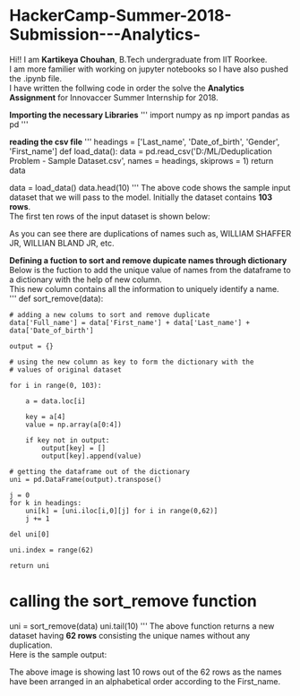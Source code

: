 # HackerCamp-Summer-2018-Submission---Analytics-

Hi!! I am **Kartikeya Chouhan**, B.Tech undergraduate from IIT Roorkee.    
I am more familier with working on jupyter notebooks so I have also pushed the .ipynb file.  
I have written the follwing code in order the solve the **Analytics Assignment** for Innovaccer Summer Internship for 2018.

**Importing the necessary Libraries**
'''
import numpy as np
import pandas as pd
'''

**reading the csv file**
'''
headings  = ['Last_name', 'Date_of_birth', 'Gender', 'First_name']
def load_data():
    data = pd.read_csv('D:/ML/Deduplication Problem - Sample Dataset.csv', names = headings, skiprows = 1)
    return data

data = load_data()
data.head(10)
'''
The above code shows the sample input dataset that we will pass to the model. Initially the dataset contains **103 rows**.     
The first ten rows of the input dataset is shown below:

As you can see there are duplications of names such as, WILLIAM SHAFFER JR, WILLIAN BLAND JR, etc.  

**Defining a fuction to sort and remove dupicate names through dictionary**  
Below is the fuction to add the unique value of names from the dataframe to a dictionary with the help of new column.     
This new column contains all the information to uniquely identify a name.  
'''
def sort_remove(data):
    
    # adding a new colums to sort and remove duplicate
    data['Full_name'] = data['First_name'] + data['Last_name'] + data['Date_of_birth']
    
    output = {}
    
    # using the new column as key to form the dictionary with the
    # values of original dataset
    
    for i in range(0, 103):
        
        a = data.loc[i]
        
        key = a[4]
        value = np.array(a[0:4])
        
        if key not in output:
            output[key] = []
            output[key].append(value)
    
    # getting the dataframe out of the dictionary
    uni = pd.DataFrame(output).transpose()
    
    j = 0
    for k in headings:
        uni[k] = [uni.iloc[i,0][j] for i in range(0,62)]
        j += 1

    del uni[0]
    
    uni.index = range(62)
    
    return uni

# calling the sort_remove function
uni = sort_remove(data)
uni.tail(10)
'''
The above function returns a new dataset having **62 rows** consisting the unique names without any duplication.     
Here is the sample output:   

The above image is showing last 10 rows out of the 62 rows as the names have been arranged in an alphabetical order according to the First_name.

